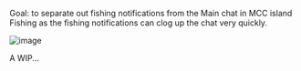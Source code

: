Goal: to separate out fishing notifications from the Main chat in MCC island Fishing as the fishing notifications can clog up the chat very quickly.

![image](https://github.com/user-attachments/assets/7c4293e7-6695-4ca5-ba8e-366aa5fec778)

A WIP...

